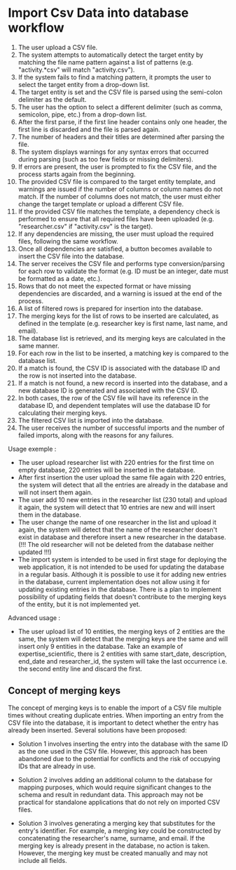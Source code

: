 # Import Csv Data into database workflow

1. The user upload a CSV file.
2. The system attempts to automatically detect the target entity by matching the file name pattern against a list of
   patterns (e.g. "activity.*csv" will match "activity.csv").
3. If the system fails to find a matching pattern, it prompts the user to select the target entity from a drop-down
   list.
4. The target entity is set and the CSV file is parsed using the semi-colon delimiter as the default.
5. The user has the option to select a different delimiter (such as comma, semicolon, pipe, etc.) from a drop-down list.
6. After the first parse, if the first line header contains only one header, the first line is discarded and the file is
   parsed again.
7. The number of headers and their titles are determined after parsing the file.
8. The system displays warnings for any syntax errors that occurred during parsing (such as too few fields or missing
   delimiters).
9. If errors are present, the user is prompted to fix the CSV file, and the process starts again from the beginning.
10. The provided CSV file is compared to the target entity template, and warnings are issued if the number of columns or
    column names do not match. If the number of columns does not match, the user must either change the target template
    or upload a different CSV file.
11. If the provided CSV file matches the template, a dependency check is performed to ensure that all required files
    have been uploaded (e.g. "researcher.csv" if "activity.csv" is the target).
12. If any dependencies are missing, the user must upload the required files, following the same workflow.
13. Once all dependencies are satisfied, a button becomes available to insert the CSV file into the database.
14. The server receives the CSV file and performs type conversion/parsing for each row to validate the format (e.g. ID
    must be an integer, date must be formatted as a date, etc.).
15. Rows that do not meet the expected format or have missing dependencies are discarded, and a warning is issued at the
    end of the process.
16. A list of filtered rows is prepared for insertion into the database.
17. The merging keys for the list of rows to be inserted are calculated, as defined in the template (e.g. researcher key
    is first name, last name, and email).
18. The database list is retrieved, and its merging keys are calculated in the same manner.
19. For each row in the list to be inserted, a matching key is compared to the database list.
20. If a match is found, the CSV ID is associated with the database ID and the row is not inserted into the database.
21. If a match is not found, a new record is inserted into the database, and a new database ID is generated and
    associated with the CSV ID.
22. In both cases, the row of the CSV file will have its reference in the database ID, and dependent templates will use
    the database ID for calculating their merging keys.
23. The filtered CSV list is imported into the database.
24. The user receives the number of successful imports and the number of failed imports, along with the reasons for any
    failures.

Usage exemple :

* The user upload researcher list with 220 entries for the first time on empty database, 220 entries will be inserted in
  the database.
* After first insertion the user upload the same file again with 220 entries, the system will detect that all the
  entries are already in the database and will not insert them again.
* The user add 10 new entries in the researcher list (230 total) and upload it again, the system will detect that 10
  entries are new and will insert them in the database.
* The user change the name of one researcher in the list and upload it again, the system will detect that the name of
  the researcher doesn't exist in database and therefore insert a new researcher in the database.
  (!!! The old researcher will not be deleted from the database neither updated !!!)
* The import system is intended to be used in first stage for deploying the web application, it is not intended to be
  used for updating the database in a regular basis. Although it is possible to use it for adding new entries in the
  database, current implementation does not allow using it for updating existing entries in the database.
  There is a plan to implement possibility of updating fields that doesn't contribute to the merging keys of the
  entity, but it is not implemented yet.

Advanced usage :

* The user upload list of 10 entities, the merging keys of 2 entities are the same, the system will detect that the
  merging keys are the same and will insert only 9 entities in the database.
  Take an example of expertise_scientific, there is 2 entities with same start_date, description, end_date and
  researcher_id, the system will take the last occurrence i.e. the second entity line and discard the first.


## Concept of merging keys

The concept of merging keys is to enable the import of a CSV file multiple times without creating duplicate entries.
When importing an entry from the CSV file into the database, it is important to detect whether the entry has already
been inserted. Several solutions have been proposed:

* Solution 1 involves inserting the entry into the database with the same ID as the one used in the CSV file. However,
  this approach has been abandoned due to the potential for conflicts and the risk of occupying IDs that are already in
  use.

* Solution 2 involves adding an additional column to the database for mapping purposes, which would require significant
  changes to the schema and result in redundant data. This approach may not be practical for standalone applications
  that do not rely on imported CSV files.

* Solution 3 involves generating a merging key that substitutes for the entry's identifier. For example, a merging key
  could be constructed by concatenating the researcher's name, surname, and email. If the merging key is already present
  in the database, no action is taken. However, the merging key must be created manually and may not include all fields.
